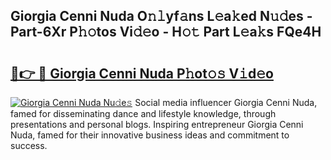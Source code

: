 ## Giorgia Cenni Nuda O𝚗𝚕yf𝚊ns L𝚎a𝚔ed N𝚞𝚍es - Part-6Xr P𝚑𝚘tos Vi𝚍𝚎o - H𝚘𝚝 Part L𝚎a𝚔s FQe4H

# <h2><a href="http://kf5f9z.oniu.top/?m=Giorgia+Cenni+Nuda">🔗👉 🔴 Giorgia Cenni Nuda P𝚑ot𝚘𝚜 V𝚒d𝚎o</a></h2>

[![Giorgia Cenni Nuda Nu𝚍e𝚜](https://i.imgur.com/0qMVB7G.gif)](http://kf5f9z.oniu.top/?m=Giorgia+Cenni+Nuda)
Social media influencer Giorgia Cenni Nuda, famed for disseminating dance and lifestyle knowledge, through presentations and personal blogs. Inspiring entrepreneur Giorgia Cenni Nuda, famed for their innovative business ideas and commitment to success.  
